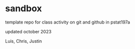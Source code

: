 # sandbox

template repo for class activity on git and github in pstat197a

updated october 2023

Luis, Chris, Justin